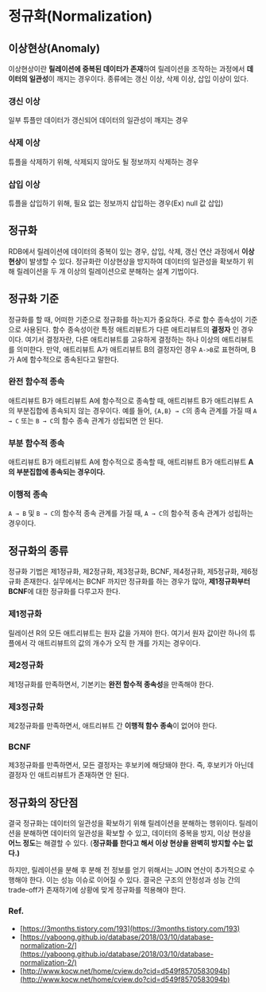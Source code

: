 # 정규화(Normalization)

## 이상현상(Anomaly)

이상현상이란 **릴레이션에 중복된 데이터가 존재**하여 릴레이션을 조작하는 과정에서 **데이터의 일관성**이 깨지는 경우이다. 종류에는 갱신 이상, 삭제 이상, 삽입 이상이 있다.

### 갱신 이상

일부 튜플만 데이터가 갱신되어 데이터의 일관성이 깨지는 경우

### 삭제 이상

튜플을 삭제하기 위해, 삭제되지 않아도 될 정보까지 삭제하는 경우

### 삽입 이상

튜플을 삽입하기 위해, 필요 없는 정보까지 삽입하는 경우(Ex) null 값 삽입)

## 정규화

RDB에서 릴레이션에 데이터의 중복이 있는 경우, 삽입, 삭제, 갱신 연산 과정에서 **이상현상**이 발생할 수 있다. 정규화란 이상현상을 방지하여 데이터의 일관성을 확보하기 위해 릴레이션을 두 개 이상의 릴레이션으로 분해하는 설계 기법이다.

## 정규화 기준

정규화를 할 때, 어떠한 기준으로 정규화를 하는지가 중요하다. 주로 함수 종속성이 기준으로 사용된다. 함수 종속성이란 특정 애트리뷰트가 다른 애트리뷰트의 **결정자** 인 경우이다. 여기서 결정자란, 다른 애트리뷰트를 고유하게 결정하는 하나 이상의 애트리뷰트를 의미한다. 만약, 애트리뷰트 A가 애트리뷰트 B의 결정자인 경우 `A->B`로 표현하며, B가 A에 함수적으로 종속된다고 말한다.

### 완전 함수적 종속

애트리뷰트 B가 애트리뷰트 A에 함수적으로 종속할 때, 애트리뷰트 B가 애트리뷰트 A의 부분집합에 종속되지 않는 경우이다. 예를 들어, `{A,B} → C`의 종속 관계를 가질 때 `A → C` 또는 `B → C`의 함수 종속 관계가 성립되면 안 된다.

### 부분 함수적 종속

애트리뷰트 B가 애트리뷰트 A에 함수적으로 종속할 때, 애트리뷰트 B가 애트리뷰트 **A의 부분집합에 종속되는 경우이다.**

### 이행적 종속

`A → B` 및 `B → C`의 함수적 종속 관계를 가질 때, `A → C`의 함수적 종속 관계가 성립하는 경우이다.

## 정규화의 종류

정규화 기법은 제1정규화, 제2정규화, 제3정규화, BCNF, 제4정규화, 제5정규화, 제6정규화 존재한다. 실무에서는 BCNF 까지만 정규화를 하는 경우가 많아, **제1정규화부터 BCNF**에 대한 정규화를 다루고자 한다.

### 제1정규화

릴레이션 R의 모든 애트리뷰트는 원자 값을 가져야 한다. 여기서 원자 값이란 하나의 튜플에서 각 애트리뷰트의 값의 개수가 오직 한 개를 가지는 경우이다.

### 제2정규화

제1정규화를 만족하면서, 기본키는 **완전 함수적 종속성**을 만족해야 한다.

### 제3정규화

제2정규화를 만족하면서, 애트리뷰트 간 **이행적 함수 종속**이 없어야 한다.

### BCNF

제3정규화를 만족하면서, 모든 결정자는 후보키에 해당돼야 한다. 즉, 후보키가 아닌데 결정자 인 애트리뷰트가 존재하면 안 된다.

## 정규화의 장단점

결국 정규화는 데이터의 일관성을 확보하기 위해 릴레이션을 분해하는 행위이다. 릴레이션을 분해하면 데이터의 일관성을 확보할 수 있고, 데이터의 중복을 방지, 이상 현상을 **어느 정도**는 해결할 수 있다. (**정규화를 한다고 해서 이상 현상을 완벽히 방지할 수는 없다.)**

하지만, 릴레이션을 분해 후 분해 전 정보를 얻기 위해서는 JOIN 연산이 추가적으로 수행해야 한다. 이는 성능 이슈로 이어질 수 있다. 결국은 구조의 안정성과 성능 간의 trade-off가 존재하기에 상황에 맞게 정규화를 적용해야 한다.

### Ref.

- [https://3months.tistory.com/193](https://3months.tistory.com/193)
- [https://yaboong.github.io/database/2018/03/10/database-normalization-2/](https://yaboong.github.io/database/2018/03/10/database-normalization-2/)
- [http://www.kocw.net/home/cview.do?cid=d549f8570583094b](http://www.kocw.net/home/cview.do?cid=d549f8570583094b)
